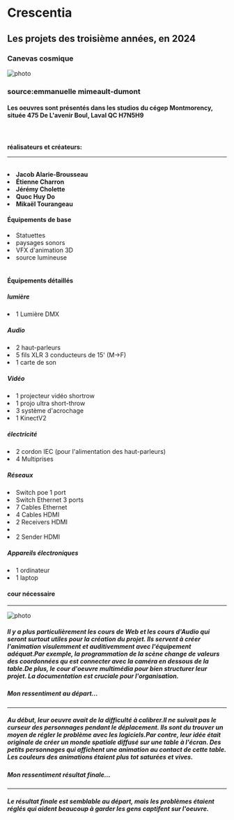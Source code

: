 <h1>Crescentia</h1>

<h2>Les projets des troisième années, en 2024</h2>
<h3>Canevas cosmique</h3>

![photo](medias/projection.png)

<h3>source:emmanuelle mimeault-dumont</h3>
<h4>Les oeuvres sont présentés dans les studios du cégep Montmorency, située 475 De L'avenir Boul, Laval QC H7N5H9</h4>
<br>
<h4>
  réalisateurs et créateurs:
  <hr>
  <br>
  <li>Jacob Alarie-Brousseau</li>
  <li>Étienne Charron</li>
  <li>Jérémy Cholette</li>
  <li>Quoc Huy Do</li>
  <li>Mikaël Tourangeau</li>

</h4>

<h4>
  Équipements de base
</h4>

<li>Statuettes</li>
<li>paysages sonors</li>
<li>VFX d'animation 3D</li>
<li>source lumineuse</li>
<br>
<h4>Équipements détaillés</h4>
<h5>lumière</h5>
<li>1 Lumière DMX</li>
<h5>Audio</h5>
<li>2 haut-parleurs</li>
<li>5 fils XLR 3 conducteurs de 15' (M->F)</li>
<li>1 carte de son</li>
<h5>Vidéo</h5>
<li>1 projecteur vidéo shortrow</li>
<li>1 projo ultra short-throw</li>
<li>3 système d'acrochage</li>
<li>1 KinectV2</li>
<h5>électricité</h5>
<li>2 cordon IEC (pour l'alimentation des haut-parleurs)</li>
<li>4 Multiprises</li>
<h5>Réseaux</h5>
<li>Switch poe 1 port</li>
<li>Switch Ethernet 3 ports</li>
<li>7 Cables Ethernet</li>
<li>4 Cables HDMI</li>
<li>2 Receivers HDMI<li>
<li>2 Sender HDMI</li>
<h5>Appareils électroniques</h5>
<li>1 ordinateur</li>
<li>1 laptop</li>
<h4>cour nécessaire</h4>
<hr>

![photo](medias/table_interactive.png)

<h5>Il y a plus particulièrement les cours de Web et les cours d'Audio qui seront surtout utiles pour la création du projet.
Ils servent à créer l'animation visulemment et auditivemment avec l'équipement adéquat.Par exemple, la programmation de la scène change de valeurs des coordonnées qu est connecter avec la caméra en dessous de la table.De plus, le cour d'oeuvre multimédia pour bien structurer leur projet. La documentation est cruciale pour l'organisation.
</h5>
<h5>Mon ressentiment au départ...</h5>
<hr>
<h5>Au début, leur oeuvre avait de la difficulté à calibrer.Il ne suivait pas le curseur des personnages pendant le déplacement.
Ils sont du trouver un moyen de régler le problème avec les logiciels.Par contre, leur idée était originale de créer un monde spatiale diffusé sur une table à l'écran. Des petits personnages qui affichent une animation au contact de cette table. Les couleurs des animations 
étaient plus tot saturées et vives.</h5>
<h5>Mon ressentiment résultat finale...</h5>
<hr>
<h5>Le résultat finale est semblable au départ, mais les problèmes étaient réglés qui aident beaucoup à garder les gens captifent sur l'oeuvre.
</h5>





